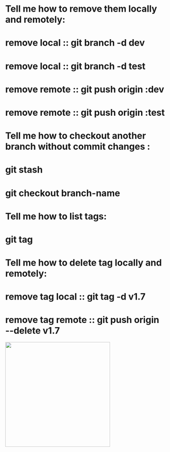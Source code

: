 # Tell me how to remove them locally and remotely:
# remove local ::   git branch -d dev
# remove local ::    git branch -d test
# remove remote ::   git push origin :dev
# remove remote ::   git push origin :test

# Tell me how to checkout another branch without commit changes :
# git stash
# git checkout branch-name

# Tell me how to list tags:
# git tag 

# Tell me how to delete tag locally and remotely:
# remove tag local ::   git tag -d v1.7
# remove tag remote ::   git push origin --delete v1.7

<p >
  <img src="https://store-images.s-microsoft.com/image/apps.25483.9007199266252238.e7d2afce-443a-44e8-a2a5-5db67d914b72.858784a5-501a-4efe-9845-53e3fa8bdd21?h=464" width="330">
</p>